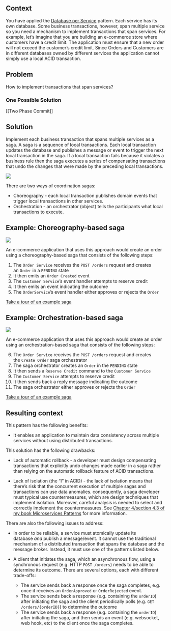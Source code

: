## Context

You have applied the [Database per Service](https://microservices.io/patterns/data/database-per-service.html) pattern. Each service has its own database. Some business transactions, however, span multiple service so you need a mechanism to implement transactions that span services. For example, let’s imagine that you are building an e-commerce store where customers have a credit limit. The application must ensure that a new order will not exceed the customer’s credit limit. Since Orders and Customers are in different databases owned by different services the application cannot simply use a local ACID transaction.

## Problem

How to implement transactions that span services?

### One Possible Solution

[[Two Phase Commit]]

## Solution

Implement each business transaction that spans multiple services as a saga. A saga is a sequence of local transactions. Each local transaction updates the database and publishes a message or event to trigger the next local transaction in the saga. If a local transaction fails because it violates a business rule then the saga executes a series of compensating transactions that undo the changes that were made by the preceding local transactions.

![](https://microservices.io/i/sagas/From_2PC_To_Saga.png)

There are two ways of coordination sagas:

- Choreography - each local transaction publishes domain events that trigger local transactions in other services.
- Orchestration - an orchestrator (object) tells the participants what local transactions to execute.

## Example: Choreography-based saga

![](https://microservices.io/i/sagas/Create_Order_Saga.png)

An e-commerce application that uses this approach would create an order using a choreography-based saga that consists of the following steps:

1. The `Order Service` receives the `POST /orders` request and creates an `Order` in a `PENDING` state
2. It then emits an `Order Created` event
3. The `Customer Service`’s event handler attempts to reserve credit
4. It then emits an event indicating the outcome
5. The `OrderService`’s event handler either approves or rejects the `Order`

[Take a tour of an example saga](https://microservices.io/post/architecture/2024/03/20/tour-of-two-sagas.html)

## Example: Orchestration-based saga

![](https://microservices.io/i/sagas/Create_Order_Saga_Orchestration.png)

An e-commerce application that uses this approach would create an order using an orchestration-based saga that consists of the following steps:

6. The `Order Service` receives the `POST /orders` request and creates the `Create Order` saga orchestrator
7. The saga orchestrator creates an `Order` in the `PENDING` state
8. It then sends a `Reserve Credit` command to the `Customer Service`
9. The `Customer Service` attempts to reserve credit
10. It then sends back a reply message indicating the outcome
11. The saga orchestrator either approves or rejects the `Order`

[Take a tour of an example saga](https://microservices.io/post/architecture/2024/03/20/tour-of-two-sagas.html)

## Resulting context

This pattern has the following benefits:

- It enables an application to maintain data consistency across multiple services without using distributed transactions.

This solution has the following drawbacks:

- Lack of automatic rollback - a developer must design compensating transactions that explicitly undo changes made earlier in a saga rather than relying on the automatic rollback feature of ACID transactions.

- Lack of isolation (the “I” in ACID) - the lack of isolation means that there’s risk that the concurrent execution of multiple sagas and transactions can use data anomalies. consequently, a saga developer must typical use countermeasures, which are design techniques that implement isolation. Moreover, careful analysis is needed to select and correctly implement the countermeasures. See [Chapter 4/section 4.3 of my book Microservices Patterns](https://livebook.manning.com/book/microservices-patterns/chapter-4/143) for more information.


There are also the following issues to address:

- In order to be reliable, a service must atomically update its database _and_ publish a message/event. It cannot use the traditional mechanism of a distributed transaction that spans the database and the message broker. Instead, it must use one of the patterns listed below.

- A client that initiates the saga, which an asynchronous flow, using a synchronous request (e.g. HTTP `POST /orders`) needs to be able to determine its outcome. There are several options, each with different trade-offs:
    
    - The service sends back a response once the saga completes, e.g. once it receives an `OrderApproved` or `OrderRejected` event.
    - The service sends back a response (e.g. containing the `orderID`) after initiating the saga and the client periodically polls (e.g. `GET /orders/{orderID}`) to determine the outcome
    - The service sends back a response (e.g. containing the `orderID`) after initiating the saga, and then sends an event (e.g. websocket, web hook, etc) to the client once the saga completes.

